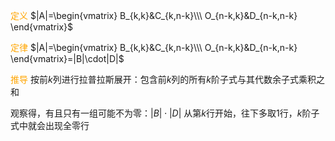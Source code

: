 <font color=orange>定义</font>
$|A|=\begin{vmatrix}
B_{k,k}&C_{k,n-k}\\\ 
O_{n-k,k}&D_{n-k,n-k}
\end{vmatrix}$

<font color=orange>定律</font>
$|A|=\begin{vmatrix}
B_{k,k}&C_{k,n-k}\\\ 
O_{n-k,k}&D_{n-k,n-k}
\end{vmatrix}=|B|\cdot|D|$

<font color=orange>推导</font>
按前$k$列进行拉普拉斯展开：包含前$k$列的所有$k$阶子式与其代数余子式乘积之和

观察得，有且只有一组可能不为零：$|B|\cdot|D|$
从第$k$行开始，往下多取1行，$k$阶子式中就会出现全零行
